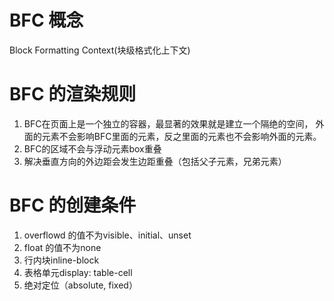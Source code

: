 # BFC 概念
Block Formatting Context(块级格式化上下文)

# BFC 的渲染规则
1. BFC在页面上是一个独立的容器，最显著的效果就是建立一个隔绝的空间，
    外面的元素不会影响BFC里面的元素，反之里面的元素也不会影响外面的元素。
2. BFC的区域不会与浮动元素box重叠
3. 解决垂直方向的外边距会发生边距重叠（包括父子元素，兄弟元素）

# BFC 的创建条件
1. overflowd 的值不为visible、initial、unset
2. float 的值不为none
3. 行内块inline-block
4. 表格单元display: table-cell
5. 绝对定位（absolute, fixed）